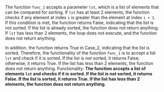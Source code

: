 The function `func_1` accepts a parameter `lst`, which is a list of elements that can be compared for sorting. If `lst` has at least 2 elements, the function checks if any element at index `i` is greater than the element at index `i + 1`. If this condition is met, the function returns False, indicating that the list is not sorted. If the list is already sorted, the function does not return anything. If `lst` has less than 2 elements, the loop does not execute, and the function does not return anything.

In addition, the function returns True in Case_2, indicating that the list is sorted. Therefore, the functionality of the function `func_1` is to accept a list `lst` and check if it is sorted. If the list is not sorted, it returns False; otherwise, it returns True. If the list has less than 2 elements, the function does not return anything. 
Functionality: **The function accepts a list of elements `lst` and checks if it is sorted. If the list is not sorted, it returns False. If the list is sorted, it returns True. If the list has less than 2 elements, the function does not return anything.**